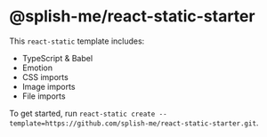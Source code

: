 # @splish-me/react-static-starter

This `react-static` template includes:

- TypeScript & Babel
- Emotion
- CSS imports
- Image imports
- File imports

To get started, run `react-static create --template=https://github.com/splish-me/react-static-starter.git`.
